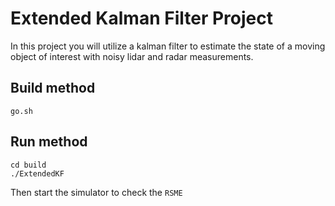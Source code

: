 # Extended Kalman Filter Project

In this project you will utilize a kalman filter to estimate the state of a moving object of interest with noisy lidar and radar measurements. 

## Build method

```
go.sh
```

## Run method

```
cd build
./ExtendedKF
```

Then start the simulator to check the `RSME`

